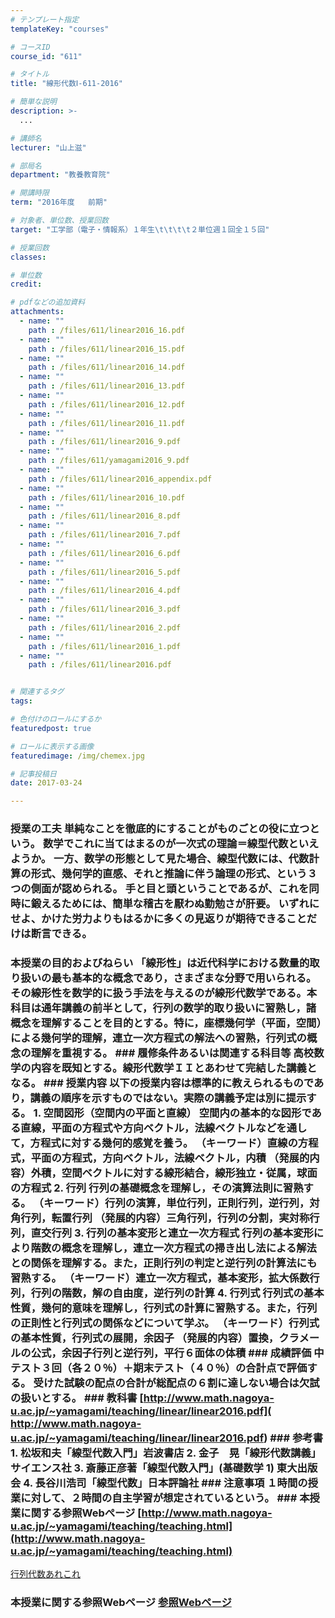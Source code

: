 ```yaml
---
# テンプレート指定
templateKey: "courses"

# コースID
course_id: "611"

# タイトル
title: "線形代数Ⅰ-611-2016"

# 簡単な説明
description: >-
  ...

# 講師名
lecturer: "山上滋"

# 部局名
department: "教養教育院"

# 開講時限
term: "2016年度	前期"

# 対象者、単位数、授業回数
target: "工学部（電子・情報系）１年生\t\t\t\t２単位週１回全１５回"

# 授業回数
classes: 

# 単位数
credit: 

# pdfなどの追加資料
attachments: 
  - name: "" 
    path : /files/611/linear2016_16.pdf
  - name: "" 
    path : /files/611/linear2016_15.pdf
  - name: "" 
    path : /files/611/linear2016_14.pdf
  - name: "" 
    path : /files/611/linear2016_13.pdf
  - name: "" 
    path : /files/611/linear2016_12.pdf
  - name: "" 
    path : /files/611/linear2016_11.pdf
  - name: "" 
    path : /files/611/linear2016_9.pdf
  - name: "" 
    path : /files/611/yamagami2016_9.pdf
  - name: "" 
    path : /files/611/linear2016_appendix.pdf
  - name: "" 
    path : /files/611/linear2016_10.pdf
  - name: "" 
    path : /files/611/linear2016_8.pdf
  - name: "" 
    path : /files/611/linear2016_7.pdf
  - name: "" 
    path : /files/611/linear2016_6.pdf
  - name: "" 
    path : /files/611/linear2016_5.pdf
  - name: "" 
    path : /files/611/linear2016_4.pdf
  - name: "" 
    path : /files/611/linear2016_3.pdf
  - name: "" 
    path : /files/611/linear2016_2.pdf
  - name: "" 
    path : /files/611/linear2016_1.pdf
  - name: "" 
    path : /files/611/linear2016.pdf


# 関連するタグ
tags:

# 色付けのロールにするか
featuredpost: true

# ロールに表示する画像
featuredimage: /img/chemex.jpg

# 記事投稿日
date: 2017-03-24

---
```


 ### 授業の工夫 単純なことを徹底的にすることがものごとの役に立つという。 数学でこれに当てはまるのが一次式の理論＝線型代数といえようか。 一方、数学の形態として見た場合、線型代数には、代数計算の形式、幾何学的直感、それと推論に伴う論理の形式、という３つの側面が認められる。 手と目と頭ということであるが、これを同時に鍛えるためには、簡単な稽古を厭わぬ勤勉さが肝要。 いずれにせよ、かけた労力よりもはるかに多くの見返りが期待できることだけは断言できる。

 ### 本授業の目的およびねらい 「線形性」は近代科学における数量的取り扱いの最も基本的な概念であり，さまざまな分野で用いられる。その線形性を数学的に扱う手法を与えるのが線形代数学である。本科目は通年講義の前半として，行列の数学的取り扱いに習熟し，諸概念を理解することを目的とする。特に，座標幾何学（平面，空間）による幾何学的理解，連立一次方程式の解法への習熟，行列式の概念の理解を重視する。 ### 履修条件あるいは関連する科目等 高校数学の内容を既知とする。線形代数学ＩＩとあわせて完結した講義となる。 ### 授業内容 以下の授業内容は標準的に教えられるものであり，講義の順序を示すものではない。実際の講義予定は別に提示する。 1. 空間図形（空間内の平面と直線） 空間内の基本的な図形である直線，平面の方程式や方向ベクトル，法線ベクトルなどを通して，方程式に対する幾何的感覚を養う。 （キーワード）直線の方程式，平面の方程式，方向ベクトル，法線ベクトル，内積 （発展的内容）外積，空間ベクトルに対する線形結合，線形独立・従属，球面の方程式 2. 行列 行列の基礎概念を理解し，その演算法則に習熟する。 （キーワード）行列の演算，単位行列，正則行列，逆行列，対角行列，転置行列 （発展的内容）三角行列，行列の分割，実対称行列，直交行列 3. 行列の基本変形と連立一次方程式 行列の基本変形により階数の概念を理解し，連立一次方程式の掃き出し法による解法との関係を理解する。また，正則行列の判定と逆行列の計算法にも習熟する。 （キーワード）連立一次方程式，基本変形，拡大係数行列，行列の階数，解の自由度，逆行列の計算 4. 行列式 行列式の基本性質，幾何的意味を理解し，行列式の計算に習熟する。また，行列の正則性と行列式の関係などについて学ぶ。 （キーワード）行列式の基本性質，行列式の展開，余因子 （発展的内容）置換，クラメールの公式，余因子行列と逆行列，平行６面体の体積 ### 成績評価 中テスト３回（各２０％）＋期末テスト（４０％）の合計点で評価する。 受けた試験の配点の合計が総配点の６割に達しない場合は欠試の扱いとする。 ### 教科書 [http://www.math.nagoya-u.ac.jp/~yamagami/teaching/linear/linear2016.pdf]( http://www.math.nagoya-u.ac.jp/~yamagami/teaching/linear/linear2016.pdf) ### 参考書 1. 松坂和夫「線型代数入門」岩波書店 2. 金子　晃「線形代数講義」 サイエンス社 3. 斎藤正彦著「線型代数入門」(基礎数学 1) 東大出版会 4. 長谷川浩司「線型代数」日本評論社 ### 注意事項 １時間の授業に対して、２時間の自主学習が想定されているという。 ### 本授業に関する参照Webぺージ [http://www.math.nagoya-u.ac.jp/~yamagami/teaching/teaching.html](http://www.math.nagoya-u.ac.jp/~yamagami/teaching/teaching.html)


[行列代数あれこれ](/files/611/linear2016.pdf) 


 ### 本授業に関する参照Webページ [参照Webページ](http://www.math.nagoya-u.ac.jp/~yamagami/teaching/teaching.html)